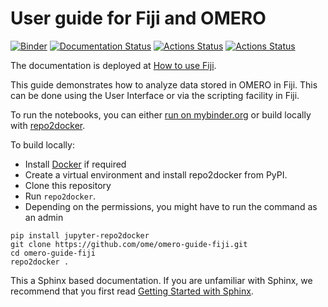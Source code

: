 # User guide for Fiji and OMERO
[![Binder](https://mybinder.org/badge_logo.svg)](https://mybinder.org/v2/gh/ome/omero-guide-fiji/master?filepath=notebooks)
[![Documentation Status](https://readthedocs.org/projects/omero-guide-fiji/badge/?version=latest)](https://omero-guides.readthedocs.io/en/latest/fiji/docs/index.html)
[![Actions Status](https://github.com/ome/omero-guide-fiji/workflows/repo2docker/badge.svg)](https://github.com/ome/omero-guide-fiji/actions)
[![Actions Status](https://github.com/ome/omero-guide-fiji/workflows/sphinx/badge.svg)](https://github.com/ome/omero-guide-fiji/actions)

The documentation is deployed at [How to use Fiji](https://omero-guides.readthedocs.io/en/latest/fiji/docs/index.html).

This guide demonstrates how to analyze data stored in OMERO in Fiji.
This can be done using the User Interface or via the scripting facility in Fiji.


To run the notebooks, you can either [run on mybinder.org](https://mybinder.org/v2/gh/ome/omero-guide-fiji/master?filepath=notebooks) or build locally with [repo2docker](https://repo2docker.readthedocs.io/).

To build locally:

 * Install [Docker](https://www.docker.com/) if required
 * Create a virtual environment and install repo2docker from PyPI.
 * Clone this repository
 * Run  ``repo2docker``. 
 * Depending on the permissions, you might have to run the command as an admin

```
pip install jupyter-repo2docker
git clone https://github.com/ome/omero-guide-fiji.git
cd omero-guide-fiji
repo2docker .
```

This a Sphinx based documentation. 
If you are unfamiliar with Sphinx, we recommend that you first read 
[Getting Started with Sphinx](https://docs.readthedocs.io/en/stable/intro/getting-started-with-sphinx.html).
